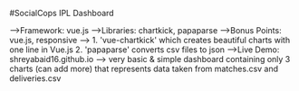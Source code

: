 #SocialCops IPL Dashboard

-->Framework: vue.js
-->Libraries: chartkick, papaparse
-->Bonus Points: vue.js, responsive
--> 1. 'vue-chartkick' which creates beautiful charts with one line in Vue.js
    2. 'papaparse' converts csv files to json
-->Live Demo: shreyabaid16.github.io
--> very basic & simple dashboard containing only 3 charts (can add more) that represents data taken from matches.csv and deliveries.csv
